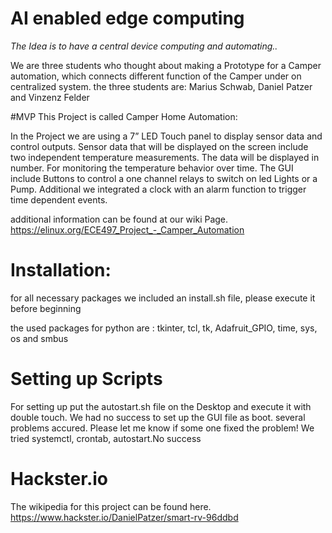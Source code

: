 
AI enabled edge computing 
============================
_The Idea is to have a central device computing and automating.._  

We are three students who thought about making a Prototype for a Camper automation, which connects different function of the Camper under on centralized system.
the three students are: Marius Schwab, Daniel Patzer and Vinzenz Felder

#MVP
This Project is called Camper Home Automation:

In the Project we are using a 7” LED Touch panel to display sensor data and control outputs. Sensor data that will be displayed on the screen include two independent temperature measurements. The data will be displayed in number. For monitoring the temperature behavior over time. The GUI include Buttons to control a one channel relays to switch on led Lights or a Pump. Additional we integrated a clock with an alarm function to trigger time dependent events. 

additional information can be found at our wiki Page.
https://elinux.org/ECE497_Project_-_Camper_Automation

# Installation:
for all necessary packages we included an install.sh file, please execute it before beginning

the used packages for python are : tkinter, tcl, tk, Adafruit_GPIO, time, sys, os and smbus


# Setting up Scripts
For setting up put the autostart.sh file on the Desktop and execute it with double touch. We had no success to set up the GUI file as boot. several problems accured.
Please let me know if some one fixed the problem! We tried systemctl, crontab, autostart.No success

# Hackster.io
The wikipedia for this project can be found here.
https://www.hackster.io/DanielPatzer/smart-rv-96ddbd


